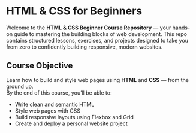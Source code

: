 # HTML & CSS for Beginners

Welcome to the **HTML & CSS Beginner Course Repository** — your hands-on guide to mastering the building blocks of web development. This repo contains structured lessons, exercises, and projects designed to take you from zero to confidently building responsive, modern websites.

## Course Objective
Learn how to build and style web pages using **HTML** and **CSS** — from the ground up.  
By the end of this course, you’ll be able to:
- Write clean and semantic HTML
- Style web pages with CSS
- Build responsive layouts using Flexbox and Grid
- Create and deploy a personal website project
